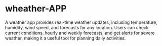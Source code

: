 # wheather-APP
A weather app provides real-time weather updates, including temperature, humidity, wind speed, and forecasts for any location. Users can check current conditions, hourly and weekly forecasts, and get alerts for severe weather, making it a useful tool for planning daily activities.
